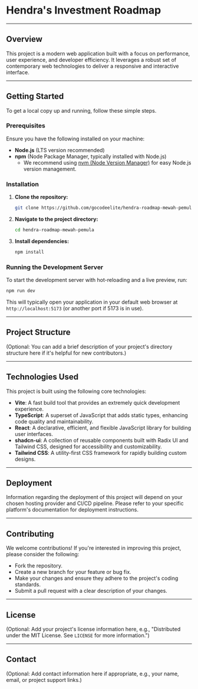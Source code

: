 # Hendra's Investment Roadmap

-----

## Overview

This project is a modern web application built with a focus on performance, user experience, and developer efficiency. It leverages a robust set of contemporary web technologies to deliver a responsive and interactive interface.

-----

## Getting Started

To get a local copy up and running, follow these simple steps.

### Prerequisites

Ensure you have the following installed on your machine:

  * **Node.js** (LTS version recommended)
  * **npm** (Node Package Manager, typically installed with Node.js)
      * We recommend using [nvm (Node Version Manager)](https://github.com/nvm-sh/nvm) for easy Node.js version management.

### Installation

1.  **Clone the repository:**
    ```bash
    git clone https://github.com/gocodeelite/hendra-roadmap-mewah-pemula.git
    ```
2.  **Navigate to the project directory:**
    ```bash
    cd hendra-roadmap-mewah-pemula
    ```
3.  **Install dependencies:**
    ```bash
    npm install
    ```

### Running the Development Server

To start the development server with hot-reloading and a live preview, run:

```bash
npm run dev
```

This will typically open your application in your default web browser at `http://localhost:5173` (or another port if 5173 is in use).

-----

## Project Structure

(Optional: You can add a brief description of your project's directory structure here if it's helpful for new contributors.)

-----

## Technologies Used

This project is built using the following core technologies:

  * **Vite**: A fast build tool that provides an extremely quick development experience.
  * **TypeScript**: A superset of JavaScript that adds static types, enhancing code quality and maintainability.
  * **React**: A declarative, efficient, and flexible JavaScript library for building user interfaces.
  * **shadcn-ui**: A collection of reusable components built with Radix UI and Tailwind CSS, designed for accessibility and customizability.
  * **Tailwind CSS**: A utility-first CSS framework for rapidly building custom designs.

-----

## Deployment

Information regarding the deployment of this project will depend on your chosen hosting provider and CI/CD pipeline. Please refer to your specific platform's documentation for deployment instructions.

-----

## Contributing

We welcome contributions\! If you're interested in improving this project, please consider the following:

  * Fork the repository.
  * Create a new branch for your feature or bug fix.
  * Make your changes and ensure they adhere to the project's coding standards.
  * Submit a pull request with a clear description of your changes.

-----

## License

(Optional: Add your project's license information here, e.g., "Distributed under the MIT License. See `LICENSE` for more information.")

-----

## Contact

(Optional: Add contact information here if appropriate, e.g., your name, email, or project support links.)
